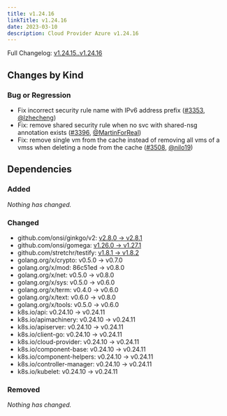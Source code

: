 ```yaml
---
title: v1.24.16
linkTitle: v1.24.16
date: 2023-03-10
description: Cloud Provider Azure v1.24.16
---
```

Full Changelog: [v1.24.15..v1.24.16](https://github.com/kubernetes-sigs/cloud-provider-azure/compare/v1.24.15...v1.24.16)

## Changes by Kind

### Bug or Regression

- Fix incorrect security rule name with IPv6 address prefix ([#3353](https://github.com/kubernetes-sigs/cloud-provider-azure/pull/3353), [@lzhecheng](https://github.com/lzhecheng))
- Fix: remove shared security rule when no svc with shared-nsg annotation exists ([#3396](https://github.com/kubernetes-sigs/cloud-provider-azure/pull/3396), [@MartinForReal](https://github.com/MartinForReal))
- Fix: remove single vm from the cache instead of removing all vms of a vmss when deleting a node from the cache ([#3508](https://github.com/kubernetes-sigs/cloud-provider-azure/pull/3508), [@nilo19](https://github.com/nilo19))

## Dependencies

### Added
_Nothing has changed._

### Changed
- github.com/onsi/ginkgo/v2: [v2.8.0 → v2.8.1](https://github.com/onsi/ginkgo/v2/compare/v2.8.0...v2.8.1)
- github.com/onsi/gomega: [v1.26.0 → v1.27.1](https://github.com/onsi/gomega/compare/v1.26.0...v1.27.1)
- github.com/stretchr/testify: [v1.8.1 → v1.8.2](https://github.com/stretchr/testify/compare/v1.8.1...v1.8.2)
- golang.org/x/crypto: v0.5.0 → v0.7.0
- golang.org/x/mod: 86c51ed → v0.8.0
- golang.org/x/net: v0.5.0 → v0.8.0
- golang.org/x/sys: v0.5.0 → v0.6.0
- golang.org/x/term: v0.4.0 → v0.6.0
- golang.org/x/text: v0.6.0 → v0.8.0
- golang.org/x/tools: v0.5.0 → v0.6.0
- k8s.io/api: v0.24.10 → v0.24.11
- k8s.io/apimachinery: v0.24.10 → v0.24.11
- k8s.io/apiserver: v0.24.10 → v0.24.11
- k8s.io/client-go: v0.24.10 → v0.24.11
- k8s.io/cloud-provider: v0.24.10 → v0.24.11
- k8s.io/component-base: v0.24.10 → v0.24.11
- k8s.io/component-helpers: v0.24.10 → v0.24.11
- k8s.io/controller-manager: v0.24.10 → v0.24.11
- k8s.io/kubelet: v0.24.10 → v0.24.11

### Removed
_Nothing has changed._
